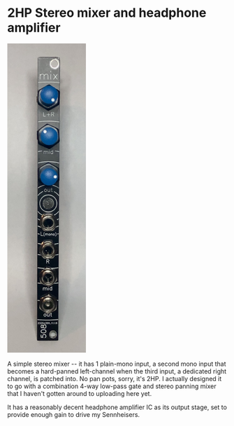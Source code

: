 # 2HP Stereo mixer and headphone amplifier

<img src="2hp-stereo-mix.jpg" width=180>

A simple stereo mixer -- it has 1 plain-mono input, a second mono input that becomes a hard-panned left-channel when the third input, a dedicated right channel, is patched into. No pan pots, sorry, it's 2HP. I actually designed it to go with a combination 4-way low-pass gate and stereo panning mixer that I haven't gotten around to uploading here yet.

It has a reasonably decent headphone amplifier IC as its output stage, set to provide enough gain to drive my Sennheisers. 
